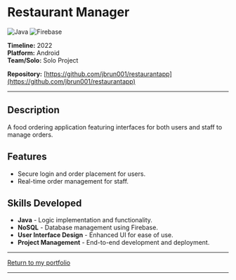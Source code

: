 # Restaurant Manager 
![Java](https://img.shields.io/badge/Java-%23ED8B00.svg?style=for-the-badge&logo=openjdk&logoColor=white) ![Firebase](https://img.shields.io/badge/Firebase-%23FFCA28.svg?style=for-the-badge&logo=firebase&logoColor=white)

**Timeline:** 2022  
**Platform:** Android  
**Team/Solo:** Solo Project  

**Repository:** [https://github.com/jbrun001/restaurantapp](https://github.com/jbrun001/restaurantapp)

---

## Description
A food ordering application featuring interfaces for both users and staff to manage orders.

## Features
- Secure login and order placement for users.
- Real-time order management for staff.

## Skills Developed
- **Java** - Logic implementation and functionality.  
- **NoSQL** - Database management using Firebase.  
- **User Interface Design** - Enhanced UI for ease of use.  
- **Project Management** - End-to-end development and deployment.

---
[Return to my portfolio](https://jbrun001.github.io/allprojects.html)

---
